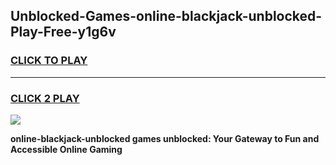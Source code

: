 
## Unblocked-Games-online-blackjack-unblocked-Play-Free-y1g6v
<h3>
<a href="https://premium76.site?title=online-blackjack-unblocked&ref=23A">CLICK TO PLAY</a></h3>
<hr>

<h3>
<a href="https://premium76.site?title=online-blackjack-unblocked&ref=23A">CLICK 2 PLAY</a>
  
</h3>

<a href="https://premium76.site?title=online-blackjack-unblocked&ref=23A"><img src="https://clearcache.store/games.png"></a>


**online-blackjack-unblocked games unblocked: Your Gateway to Fun and Accessible Online Gaming**
